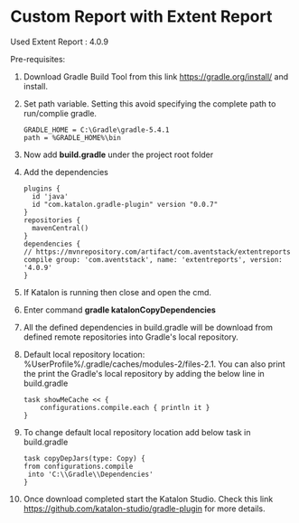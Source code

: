 # Custom Report with Extent Report

Used Extent Report : 4.0.9

Pre-requisites:

1. Download Gradle Build Tool from this link https://gradle.org/install/ and install.
2. Set path variable.  Setting this avoid specifying the complete path to run/complie gradle.
	```
	GRADLE_HOME = C:\Gradle\gradle-5.4.1
	path = %GRADLE_HOME%\bin
	```
 
3. Now add <b>build.gradle</b> under the project root folder
4. Add the dependencies 
	```
	plugins {
	  id 'java'
	  id "com.katalon.gradle-plugin" version "0.0.7"
	}
	repositories {
	  mavenCentral()
	}
	dependencies {
	// https://mvnrepository.com/artifact/com.aventstack/extentreports
	compile group: 'com.aventstack', name: 'extentreports', version: '4.0.9'
	}
	```
	
5. If Katalon is running then close and open the cmd.
6. Enter command <b>gradle katalonCopyDependencies</b> 
7. All the defined dependencies in build.gradle will be download from defined remote repositories into Gradle's local repository.
8. Default local repository location:  </b>%UserProfile%/.gradle/caches/modules-2/files-2.1</b>. You can also print the print the Gradle's local repository by adding the below line in build.gradle
	```
	task showMeCache << {
  		configurations.compile.each { println it }
	}
	```
9. To change default local repository location add below task in build.gradle
	```
	task copyDepJars(type: Copy) {
  	from configurations.compile
 	 into 'C:\\Gradle\\Dependencies'
	}
	```
10. Once download completed start the Katalon Studio. Check this link https://github.com/katalon-studio/gradle-plugin for more details.